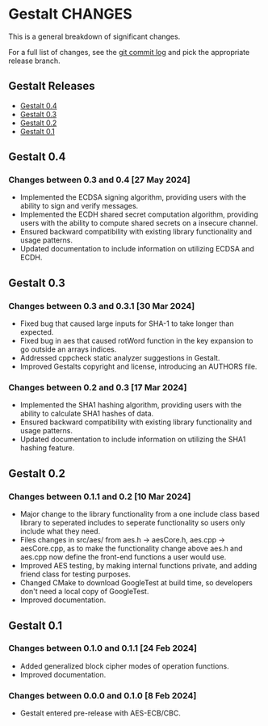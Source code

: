 Gestalt CHANGES
===============

This is a general breakdown of significant changes.

For a full list of changes, see the [git commit log][log] and pick the
appropriate release branch.

  [log]: https://github.com/HLRichardson-Git/Gestalt/commits/

Gestalt Releases
----------------

 - [Gestalt 0.4](#gestalt-04)
 - [Gestalt 0.3](#gestalt-03)
 - [Gestalt 0.2](#gestalt-02)
 - [Gestalt 0.1](#gestalt-01)

 Gestalt 0.4
-----------

### Changes between 0.3 and 0.4 [27 May 2024]

 * Implemented the ECDSA signing algorithm, providing users with the ability to 
      sign and verify messages.
 * Implemented the ECDH shared secret computation algorithm, providing users with 
      the ability to compute shared secrets on a insecure channel.
 * Ensured backward compatibility with existing library functionality and 
       usage patterns.
 * Updated documentation to include information on utilizing ECDSA and ECDH.

 Gestalt 0.3
-----------

### Changes between 0.3 and 0.3.1 [30 Mar 2024]

 * Fixed bug that caused large inputs for SHA-1 to take longer than expected.
 * Fixed bug in aes that caused rotWord function in the key expansion to go
      outside an arrays indices.
 * Addressed cppcheck static analyzer suggestions in Gestalt.
 * Improved Gestalts copyright and license, introducing an AUTHORS file. 

### Changes between 0.2 and 0.3 [17 Mar 2024]

 * Implemented the SHA1 hashing algorithm, providing users with the ability to 
       calculate SHA1 hashes of data.
 * Ensured backward compatibility with existing library functionality and 
       usage patterns.
 * Updated documentation to include information on utilizing the SHA1 hashing 
       feature.

Gestalt 0.2
-----------

### Changes between 0.1.1 and 0.2 [10 Mar 2024]

 * Major change to the library functionality from a one include class based
       library to seperated includes to seperate functionality so users only
       include what they need.
 * Files changes in src/aes/ from aes.h -> aesCore.h, aes.cpp -> aesCore.cpp,
       as to make the functionality change above aes.h and aes.cpp now define
       the front-end functions a user would use.
 * Improved AES testing, by making internal functions private, and adding
       friend class for testing purposes.
 * Changed CMake to download GoogleTest at build time, so developers don't
       need a local copy of GoogleTest.
 * Improved documentation.

Gestalt 0.1
-----------

### Changes between 0.1.0 and 0.1.1 [24 Feb 2024]

 * Added generalized block cipher modes of operation functions.
 * Improved documentation.

### Changes between 0.0.0 and 0.1.0 [8 Feb 2024]

 * Gestalt entered pre-release with AES-ECB/CBC.
